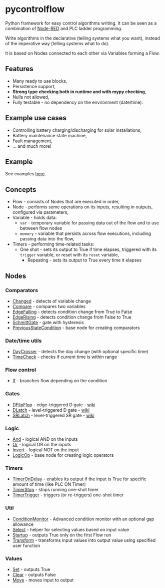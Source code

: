 pycontrolflow
======

Python framework for easy control algorithms writing.
It can be seen as a combination of [Node-RED](https://nodered.org/) and PLC ladder programming.

Write algorithms in the declarative (telling systems what you want),
instead of the imperative way (telling systems what to do).

It is based on Nodes connected to each other via Variables forming a Flow.

## Features

* Many ready to use blocks,
* Persistence support,
* **Strong type checking both in runtime and with mypy checking**,
* Nulls not allowed,
* Fully testable - no dependency on the environment (date/time).

## Example use cases

* Controlling battery charging/discharging for solar installations,
* Battery maintenance state machine,
* Fault management,
* ... and much more!

## Example

See examples [here](examples/README.md).

## Concepts

* Flow - consists of Nodes that are executed in order,
* Node - performs some operations on its inputs, resulting in outputs, configured via parameters,
* Variable - holds data:
    * `var` - temporary variable for passing data out of the flow and to use between flow nodes
    * `memory` - variable that persists across flow executions, including passing data into the flow,
* Timers - performing time-related tasks:
  * One shot - sets its output to True if time elapses, triggered with its `trigger` variable, or reset with its `reset` variable,
    * Repeating - sets its output to True every time it elapses

## Nodes

### Comparators

* [Changed](pycontrolflow/nodes/comparators/Changed.py) - detects of variable change
* [Compare](pycontrolflow/nodes/comparators/Compare.py) - compares two variables
* [EdgeFalling](pycontrolflow/nodes/comparators/EdgeFalling.py) - detects condition change from True to False
* [EdgeRising](pycontrolflow/nodes/comparators/EdgeRising.py) - detects condition change from False to True
* [SchmittGate](pycontrolflow/nodes/comparators/SchmittGate.py) - gate with hysteresis
* [PreviousStateCondition](pycontrolflow/nodes/comparators/PreviousStateCondition.py) - base node for creating comparators

### Date/time utils

* [DayCrosser](pycontrolflow/nodes/datetime/DayCrosser.py) - detects the day change (with optional specific time)
* [TimeCheck](pycontrolflow/nodes/datetime/TimeCheck.py) - checks if current time is within range

### Flow control

* [If](pycontrolflow/nodes/flow_control/If.py) - branches flow depending on the condition

### Gates

* [DFlipFlop](pycontrolflow/nodes/gates/DFlipFlop.py) - edge-triggered D gate - [wiki](https://ecstudiosystems.com/discover/textbooks/basic-electronics/flip-flops/d-flip-flop/)
* [DLatch](pycontrolflow/nodes/gates/DLatch.py) - level-triggered D gate - [wiki](https://en.wikipedia.org/wiki/Flip-flop_(electronics)#Gated_D_latch)
* [SRLatch](pycontrolflow/nodes/gates/SRLatch.py) - level-triggered SR gate - [wiki](https://en.wikipedia.org/wiki/Flip-flop_(electronics)#Gated_SR_latch)

### Logic

* [And](pycontrolflow/nodes/logic/And.py) - logical AND on the inputs
* [Or](pycontrolflow/nodes/logic/Or.py) - logical OR on the inputs
* [Invert](pycontrolflow/nodes/logic/Invert.py) - logical NOT on the input
* [LogicOp](pycontrolflow/nodes/logic/LogicOp.py) - base node for creating logic operators

### Timers

* [TimerOnDelay](pycontrolflow/nodes/timers/TimerOnDelay.py) - enables its output if the input is True for specific amount of time (like PLC ON Timer)
* [TimerStop](pycontrolflow/nodes/timers/TimerStop.py) - stops running one-shot timer
* [TimerTrigger](pycontrolflow/nodes/timers/TimerTrigger.py) - triggers (or re-triggers) one-shot timer

### Util

* [ConditionMonitor](pycontrolflow/nodes/util/ConditionMonitor.py) - Advanced condition monitor with an optional gap allowance
* [Select](pycontrolflow/nodes/util/Select.py) - helper for selecting values based on input value
* [Startup](pycontrolflow/nodes/util/Startup.py) - outputs True only on the first Flow run
* [Transform](pycontrolflow/nodes/util/Transform.py) - transforms input values into output value using specified user function

### Values

* [Set](pycontrolflow/nodes/values/Set.py) - outputs True
* [Clear](pycontrolflow/nodes/values/Clear.py) - outputs False
* [Move](pycontrolflow/nodes/values/Move.py) - moves input to output
